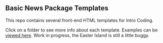 ## Basic News Package Templates

This repo contains several front-end HTML templates for Intro Coding.

Click on a folder to see more info about each template. Examples can be [viewed here](https://jrue.github.io/front-end-templates/). Work in progress, the Easter Island is still a little buggy.
